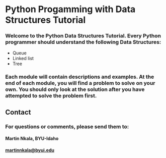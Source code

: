 # Python Progamming with Data Structures Tutorial

### Welcome to the Python Data Structures Tutorial. Every Python programmer should understand the following Data Structures:

* Queue
* Linked list
* Tree


### Each module will contain descriptions and examples. At the end of each module, you will find a problem to solve on your own. You should only look at the solution after you have attempted to solve the problem first.

## Contact

### For questions or comments, please send them to:

#### Martin Nkala, BYU-Idaho

#### martinnkala@byui.edu

